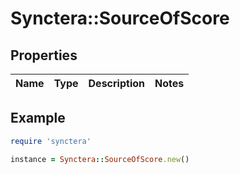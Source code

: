 # Synctera::SourceOfScore

## Properties

| Name | Type | Description | Notes |
| ---- | ---- | ----------- | ----- |

## Example

```ruby
require 'synctera'

instance = Synctera::SourceOfScore.new()
```

